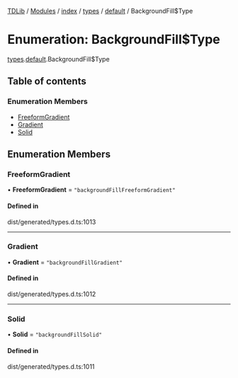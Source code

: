 [TDLib](../README.md) / [Modules](../modules.md) / [index](../modules/index.md) / [types](../modules/index.types.md) / [default](../modules/index.types.default.md) / BackgroundFill$Type

# Enumeration: BackgroundFill$Type

[types](../modules/index.types.md).[default](../modules/index.types.default.md).BackgroundFill$Type

## Table of contents

### Enumeration Members

- [FreeformGradient](index.types.default.BackgroundFill_Type.md#freeformgradient)
- [Gradient](index.types.default.BackgroundFill_Type.md#gradient)
- [Solid](index.types.default.BackgroundFill_Type.md#solid)

## Enumeration Members

### FreeformGradient

• **FreeformGradient** = ``"backgroundFillFreeformGradient"``

#### Defined in

dist/generated/types.d.ts:1013

___

### Gradient

• **Gradient** = ``"backgroundFillGradient"``

#### Defined in

dist/generated/types.d.ts:1012

___

### Solid

• **Solid** = ``"backgroundFillSolid"``

#### Defined in

dist/generated/types.d.ts:1011
